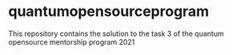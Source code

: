 # quantumopensourceprogram
This repository contains the solution to the task 3 of the quantum opensource mentorship program 2021
